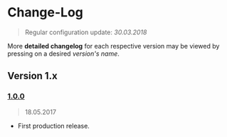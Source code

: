 Change-Log
===============
> Regular configuration update: _30.03.2018_

More **detailed changelog** for each respective version may be viewed by pressing on a desired _version's name_.

## Version 1.x ##

### [1.0.0](https://github.com/universum-studios/websocket_adapter/releases/tag/v1.0.0) ###
> 18.05.2017

- First production release.